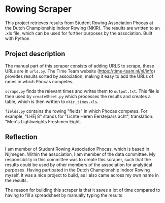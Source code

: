 # Rowing Scraper

This project retrieves results from Student Rowing Association Phocas at the Dutch Championship Indoor Rowing (NKIR). The results are written to an .xls file, which can be used for further purposes by the association. Built with Python.

## Project description
The manual part of this scraper consists of adding URLS to scrape, these URLs are in `urls.py`. The Time Team website (https://time-team.nl/nl/info) provides results sorted by association, making it easy to add the URLs of races in which Phocas competes. 

`scrape.py` finds the relevant times and writes them to `output.txt`. This file is then used by `createSheet.py` which processes the results and creates a table, which is then written to `nkir_times.xls`.

`fields.py` contains the rowing "fields" in which Phocas competes. For example, "LHEj 8" stands for "Lichte Heren Eerstejaars acht", translation: "Men's Lightweights Freshmen Eight. 

## Reflection

I am member of Student Rowing Association Phocas, which is based in Nijmegen. Within the association, I am member of the data committee. My responsibility in this committee was to create this scraper, such that the results could be used by other members of the association for analytical purposes. Having partipated in the Dutch Championship Indoor Rowing myself, it was a nice project to build, as I also came across my own name in the results.

The reason for building this scraper is that it saves a lot of time compared to having to fill a spreadsheet by manually typing the results.
